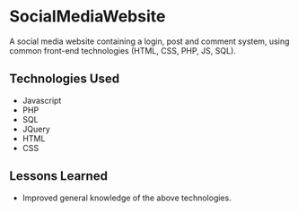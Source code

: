 # SocialMediaWebsite

A social media website containing a login, post and comment system, using common front-end technologies (HTML, CSS, PHP, JS, SQL).

## Technologies Used

- Javascript
- PHP
- SQL
- JQuery
- HTML
- CSS

## Lessons Learned

- Improved general knowledge of the above technologies.

